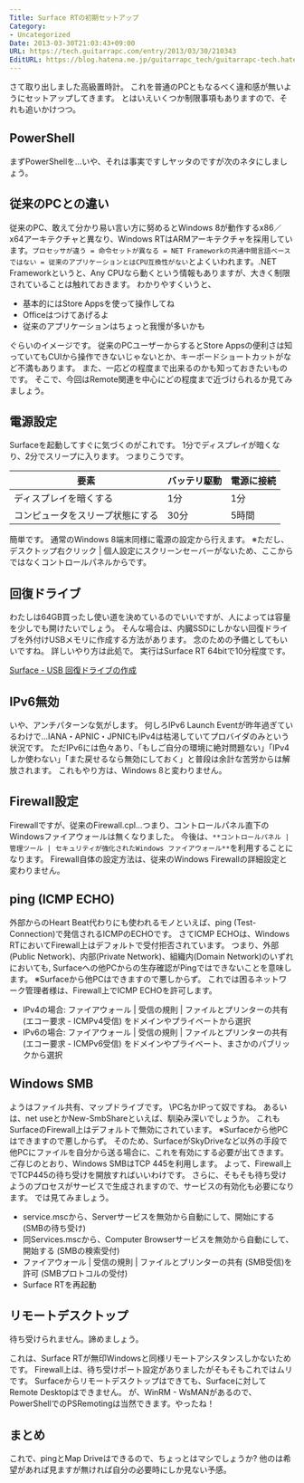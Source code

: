 ```yaml
---
Title: Surface RTの初期セットアップ
Category:
- Uncategorized
Date: 2013-03-30T21:03:43+09:00
URL: https://tech.guitarrapc.com/entry/2013/03/30/210343
EditURL: https://blog.hatena.ne.jp/guitarrapc_tech/guitarrapc-tech.hatenablog.com/atom/entry/6802418398340424020
---
```


<!--
Date: 2013-03-30T21:03:43+09:00
URL: https://tech.guitarrapc.com/entry/2013/03/30/210343
-->

さて取り出しました高級置時計。 これを普通のPCともなるべく違和感が無いようにセットアップしてきます。 とはいえいくつか制限事項もありますので、それも追いかけつつ。

## PowerShell

まずPowerShellを…いや、それは事実ですしヤッタのですが次のネタにしましょう。

## 従来のPCとの違い

従来のPC、敢えて分かり易い言い方に努めるとWindows 8が動作するx86／x64アーキテクチャと異なり、Windows RTはARMアーキテクチャを採用しています。`プロセッサが違う = 命令セットが異なる = NET Frameworkの共通中間言語ベースではない = 従来のアプリケーションとはCPU互換性がない`とよくいわれます。.NET Frameworkというと、Any CPUなら動くという情報もありますが、大きく制限されていることは触れておきます。 わかりやすくいうと、

- 基本的にはStore Appsを使って操作してね
- Officeはつけてあげるよ
- 従来のアプリケーションはちょっと我慢が多いかも

ぐらいのイメージです。 従来のPCユーザーからするとStore Appsの便利さは知っていてもCUIから操作できないじゃないとか、キーボードショートカットがなど不満もあります。 また、一応どの程度まで出来るのかも知っておきたいものです。 そこで、今回はRemote関連を中心にどの程度まで近づけられるか見てみましょう。

## 電源設定
Surfaceを起動してすぐに気づくのがこれです。 1分でディスプレイが暗くなり、2分でスリープに入ります。 つまりこうです。

| 要素 | バッテリ駆動 | 電源に接続 |
| --- | --- | --- |
| ディスプレイを暗くする         | 1分         | 1分        |
| コンピュータをスリープ状態にする | 30分        | 5時間      |

簡単です。 通常のWindows 8端末同様に電源の設定から行えます。 ※ただし、デスクトップ右クリック | 個人設定にスクリーンセーバーがないため、ここからではなくコントロールパネルからです。

## 回復ドライブ

わたしは64GB買ったし使い道を決めているのでいいですが、人によっては容量を少しでも開けたいでしょう。 そんな場合は、内臓SSDにしかない回復ドライブを外付けUSBメモリに作成する方法があります。 念のための予備としてもいいですね。 詳しいやり方は此処で。 実行はSurface RT 64bitで10分程度です。

[Surface - USB 回復ドライブの作成](http://www.microsoft.com/surface/ja-JP/support/storage-files-and-folders/create-a-recovery-drive)

## IPv6無効

いや、アンチパターンな気がします。 何しろIPv6 Launch Eventが昨年過ぎているわけで…IANA・APNIC・JPNICもIPv4は枯渇していてプロバイダのみという状況です。
ただIPv6には色々あり、「もしご自分の環境に絶対問題ない」「IPv4しか使わない」「また戻せるなら無効にしておく」と普段は余計な苦労からは解放されます。 これもやり方は、Windows 8と変わりません。

## Firewall設定

Firewallですが、従来のFirewall.cpl…つまり、コントロールパネル直下のWindowsファイアウォールは無くなりました。 今後は、`**コントロールパネル | 管理ツール | セキュリティが強化されたWindows ファイアウォール**`を利用することになります。 Firewall自体の設定方法は、従来のWindows Firewallの詳細設定と変わりません。

## ping (ICMP ECHO)

外部からのHeart Beat代わりにも使われるモノといえば、ping (Test-Connection)で発信されるICMPのECHOです。 さてICMP ECHOは、Windows RTにおいてFirewall上はデフォルトで受付拒否されています。 つまり、外部(Public Network)、内部(Private Network)、組織内(Domain Network)のいずれにおいても, Surfaceへの他PCからの生存確認がPingではできないことを意味します。
※Surfaceから他PCはできますので悪しからず。 これでは困るネットワーク管理者様は、Firewall上でICMP ECHOを許可します。

* IPv4の場合: ファイアウォール | 受信の規則 | ファイルとプリンターの共有 (エコー要求 - ICMPv4受信) をドメインやプライベートから選択
* IPv6の場合: ファイアウォール | 受信の規則 | ファイルとプリンターの共有 (エコー要求 - ICMPv6受信) をドメインやプライベート、まさかのパブリックから選択

## Windows SMB

ようはファイル共有、マップドライブです。 \\PC名かIPって奴ですね。 あるいは、net useとかNew-SmbShareといえば、馴染み深いでしょうか。 これもSurfaceのFirewall上はデフォルトで無効にされています。 ※Surfaceから他PCはできますので悪しからず。 そのため、SurfaceがSkyDriveなど以外の手段で他PCにファイルを自分から送る場合に、これを有効にする必要が出てきます。 ご存じのとおり、Windows SMBはTCP 445を利用します。 よって、Firewall上でTCP445の待ち受けを開放すればいいわけです。 さらに、そもそも待ち受けようのプロセスがサービスで生成されますので、サービスの有効化も必要になります。 では見てみましょう。

- service.mscから、Serverサービスを無効から自動にして、開始にする (SMBの待ち受け)
- 同Services.mscから、Computer Browserサービスを無効から自動にして、開始する (SMBの検索受付)
- ファイアウォール | 受信の規則 | ファイルとプリンターの共有 (SMB受信)を許可 (SMBプロトコルの受付)
- Surface RTを再起動

## リモートデスクトップ

待ち受けられません。諦めましょう。

これは、Surface RTが無印Windowsと同様リモートアシスタンスしかないためです。 Firewall上は、待ち受けポート設定がありましたがそもそもこれではムリです。
Surfaceからリモートデスクトップはできても、Surfaceに対してRemote Desktopはできません。 が、WinRM - WsMANがあるので、PowerShellでのPSRemotingは当然できます。やったね！

## まとめ

これで、pingとMap Driveはできるので、ちょっとはマシでしょうか? 他のは希望があれば見ますが無ければ自分の必要時にしか見ない予感。
